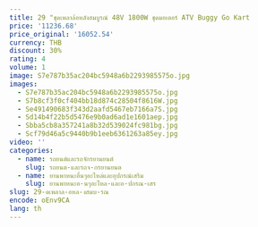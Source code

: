 ```yaml
---
title: 29 "ชุดเพลาล้อหลังสมบูรณ์ 48V 1800W ชุดมอเตอร์ ATV Buggy Go Kart
price: '11236.68'
price_original: '16052.54'
currency: THB
discount: 30%
rating: 4
volume: 1
image: S7e787b35ac204bc5948a6b2293985575o.jpg
images:
  - S7e787b35ac204bc5948a6b2293985575o.jpg
  - S7b8cf3f0cf404bb18d874c28504f8616W.jpg
  - Se491490683f343d2aafd5467eb7166a7S.jpg
  - Sd14b4f22b5d5476e9b0ad6ad1e1601aep.jpg
  - Sbba5cb8a357241a8b32d539024fc981bg.jpg
  - Scf79d46a5c9440b9b1eeb6361263a85ey.jpg
video: ''
categories:
  - name: รถยนต์และรถจักรยานยนต์
    slug: รถยนต-และรถจ-กรยานยนต
  - name: ยานพาหนะอื่นๆอะไหล่และอุปกรณ์เสริม
    slug: ยานพาหนะอ-นๆอะไหล-และอ-ปกรณ-เสร
slug: 29-ดเพลาล-อหล-งสมบ-รณ
encode: oEnv9CA
lang: th
---
```

  